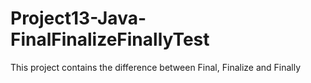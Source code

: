 # Project13-Java-FinalFinalizeFinallyTest
This project contains the difference between Final, Finalize and Finally
